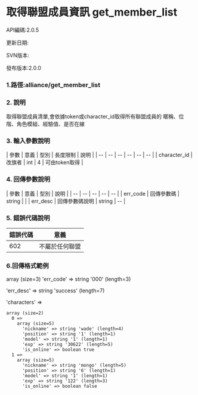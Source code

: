 # 取得聯盟成員資訊 get_member_list


API編碼:2.0.5

> 

更新日期:

> 

SVN版本:

> 

發布版本:2.0.0
### 1.路徑:alliance/get_member_list

### 2. 說明

取得聯盟成員清單,會依據token或character_id取得所有聯盟成員的
暱稱、位階、角色模組、經驗值、是否在線
### 3. 輸入參數說明


| 參數 | 意義 | 型別 | 長度限制 | 說明 |
| -- | -- | -- | -- | -- | -- |
| character_id | 改旗者 | int | 4 | 可由token取得 |

### 4. 回傳參數說明
| 參數 | 意義 | 型別 | 說明 |
| -- | -- | -- | -- | -- |
| err_code | 回傳參數碼 | string |  |
| err_desc | 回傳參數碼說明 | string | -- |


### 5. 錯誤代碼說明
|錯誤代碼|意義|
|--|--|
|602|不屬於任何聯盟|

### 6.回傳格式範例

array (size=3)
  'err_code' => string '000' (length=3)
> 


  'err_desc' => string 'success' (length=7)
> 


  'characters' => 
> 


    array (size=2)
      0 => 
        array (size=5)
          'nickname' => string 'wade' (length=4)
          'position' => string '1' (length=1)
          'model' => string '1' (length=1)
          'exp' => string '30622' (length=5)
          'is_online' => boolean true
      1 => 
        array (size=5)
          'nickname' => string 'mongo' (length=5)
          'position' => string '6' (length=1)
          'model' => string '1' (length=1)
          'exp' => string '122' (length=3)
          'is_online' => boolean false